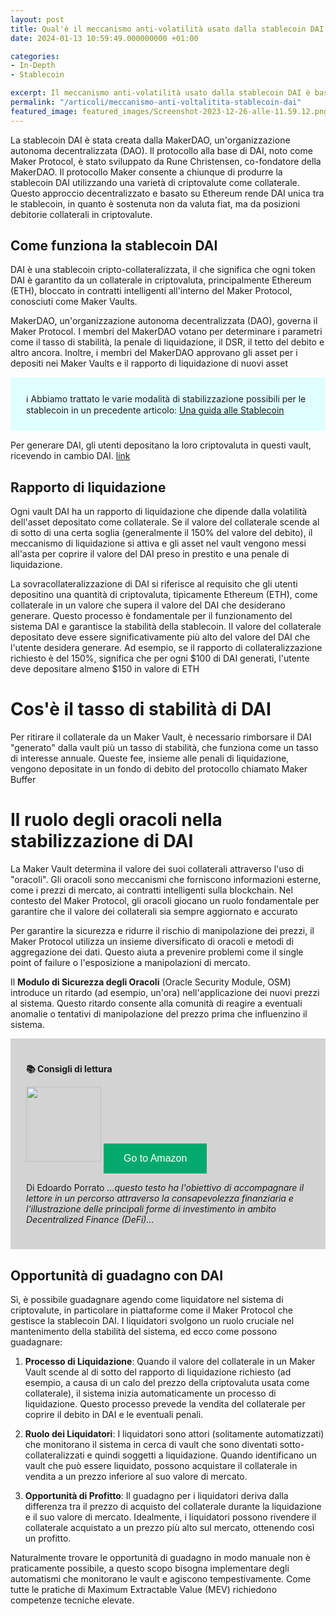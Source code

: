```yaml
---
layout: post
title: Qual'è il meccanismo anti-volatilità usato dalla stablecoin DAI
date: 2024-01-13 10:59:49.000000000 +01:00

categories:
- In-Depth
- Stablecoin

excerpt: Il meccanismo anti-volatilità usato dalla stablecoin DAI è basato sul principio di generazione del token a fronte di un deposito di altri asset volatili dentro uno smart contract. Il deposito deve essere sovra-collateralizzato per garantire la stabilità ed i liquidatori sono i soggetti con appetito di rischio tale da acquisire gli asset volatili posti a garanzia della stablecoin.
permalink: "/articoli/meccanismo-anti-voltalitita-stablecoin-dai"
featured_image: featured_images/Screenshot-2023-12-26-alle-11.59.12.png
---
```


La stablecoin DAI è stata creata dalla MakerDAO, un'organizzazione autonoma decentralizzata (DAO). Il protocollo alla base di DAI, noto come Maker Protocol, è stato sviluppato da Rune Christensen, co-fondatore della MakerDAO. Il protocollo Maker consente a chiunque di produrre la stablecoin DAI utilizzando una varietà di criptovalute come collaterale. Questo approccio decentralizzato e basato su Ethereum rende DAI unica tra le stablecoin, in quanto è sostenuta non da valuta fiat, ma da posizioni debitorie collaterali in criptovalute.

## Come funziona la stablecoin DAI

DAI è una stablecoin cripto-collateralizzata, il che significa che ogni token DAI è garantito da un collaterale in criptovaluta, principalmente Ethereum (ETH), bloccato in contratti intelligenti all'interno del Maker Protocol, conosciuti come Maker Vaults. 

MakerDAO, un'organizzazione autonoma decentralizzata (DAO), governa il Maker Protocol. I membri del MakerDAO votano per determinare i parametri come il tasso di stabilità, la penale di liquidazione, il DSR, il tetto del debito e altro ancora. Inoltre, i membri del MakerDAO approvano gli asset per i depositi nei Maker Vaults e il rapporto di liquidazione di nuovi asset

<style>
.info {
  background-color: lightcyan;
  padding: 25px;
}
</style>
<div class="info">
ℹ️ Abbiamo trattato le varie modalità di stabilizzazione possibili per le stablecoin in un precedente articolo:
<a href="/articoli/guida-stablecoin-cosa-sono-a-cosa-servono-paypal/">Una guida alle Stablecoin</a><br/>
</div>



Per generare DAI, gli utenti depositano la loro criptovaluta in questi vault, ricevendo in cambio DAI​​​​​​. [link](https://moneymade.io/learn/article/maker-protocol-dai)

## Rapporto di liquidazione

Ogni vault DAI ha un rapporto di liquidazione che dipende dalla volatilità dell'asset depositato come collaterale. Se il valore del collaterale scende al di sotto di una certa soglia (generalmente il 150% del valore del debito), il meccanismo di liquidazione si attiva e gli asset nel vault vengono messi all'asta per coprire il valore del DAI preso in prestito e una penale di liquidazione​.

La sovracollateralizzazione di DAI si riferisce al requisito che gli utenti depositino una quantità di criptovaluta, tipicamente Ethereum (ETH), come collaterale in un valore che supera il valore del DAI che desiderano generare. Questo processo è fondamentale per il funzionamento del sistema DAI e garantisce la stabilità della stablecoin. Il valore del collaterale depositato deve essere significativamente più alto del valore del DAI che l'utente desidera generare. Ad esempio, se il rapporto di collateralizzazione richiesto è del 150%, significa che per ogni $100 di DAI generati, l'utente deve depositare almeno $150 in valore di ETH

# Cos'è il tasso di stabilità di DAI

Per ritirare il collaterale da un Maker Vault, è necessario rimborsare il DAI "generato" dalla vault più un tasso di stabilità, che funziona come un tasso di interesse annuale. Queste fee, insieme alle penali di liquidazione, vengono depositate in un fondo di debito del protocollo chiamato Maker Buffer

# Il ruolo degli oracoli nella stabilizzazione di DAI

La Maker Vault determina il valore dei suoi collaterali attraverso l'uso di "oracoli". Gli oracoli sono meccanismi che forniscono informazioni esterne, come i prezzi di mercato, ai contratti intelligenti sulla blockchain. Nel contesto del Maker Protocol, gli oracoli giocano un ruolo fondamentale per garantire che il valore dei collaterali sia sempre aggiornato e accurato

Per garantire la sicurezza e ridurre il rischio di manipolazione dei prezzi, il Maker Protocol utilizza un insieme diversificato di oracoli e metodi di aggregazione dei dati. Questo aiuta a prevenire problemi come il single point of failure o l'esposizione a manipolazioni di mercato.

Il **Modulo di Sicurezza degli Oracoli** (Oracle Security Module, OSM) introduce un ritardo (ad esempio, un'ora) nell'applicazione dei nuovi prezzi al sistema. Questo ritardo consente alla comunità di reagire a eventuali anomalie o tentativi di manipolazione del prezzo prima che influenzino il sistema.


<style>
.reflink {
  background-color: lightgrey;
  padding: 25px;
}
.refbutton {
  
  background-color: #04AA6D; /* Green */
  border: none;
  color: white;
  padding: 15px 32px;
  text-align: center;
  text-decoration: none;
  display: inline-block;
  font-size: 16px;
}
</style>
<div class="reflink">
<p><b>📚 Consigli di lettura</b></p>
<img src="https://m.media-amazon.com/images/I/71SniqxeWvL._SY466_.jpg" width="120px">
<button class="refbutton" onclick="window.open('https://amzn.to/48PmbQ8', '_blank');">Go to Amazon</button>
<p>Di Edoardo Porrato <i>...questo testo ha l'obiettivo di accompagnare il lettore in un percorso attraverso la consapevolezza finanziaria e l'illustrazione delle principali forme di investimento in ambito Decentralized Finance (DeFi)...</i></p>
</div>



## Opportunità di guadagno con DAI

Sì, è possibile guadagnare agendo come liquidatore nel sistema di criptovalute, in particolare in piattaforme come il Maker Protocol che gestisce la stablecoin DAI. I liquidatori svolgono un ruolo cruciale nel mantenimento della stabilità del sistema, ed ecco come possono guadagnare:

1. **Processo di Liquidazione**: Quando il valore del collaterale in un Maker Vault scende al di sotto del rapporto di liquidazione richiesto (ad esempio, a causa di un calo del prezzo della criptovaluta usata come collaterale), il sistema inizia automaticamente un processo di liquidazione. Questo processo prevede la vendita del collaterale per coprire il debito in DAI e le eventuali penali.

2. **Ruolo dei Liquidatori**: I liquidatori sono attori (solitamente automatizzati) che monitorano il sistema in cerca di vault che sono diventati sotto-collateralizzati e quindi soggetti a liquidazione. Quando identificano un vault che può essere liquidato, possono acquistare il collaterale in vendita a un prezzo inferiore al
suo valore di mercato.

3. **Opportunità di Profitto**: Il guadagno per i liquidatori deriva dalla differenza tra il prezzo di acquisto del collaterale durante la liquidazione e il suo valore di mercato. Idealmente, i liquidatori possono rivendere il collaterale acquistato a un prezzo più alto sul mercato, ottenendo così un profitto.

Naturalmente trovare le opportunità di guadagno in modo manuale non è praticamente possibile, a questo scopo bisogna implementare degli automatismi che monitorano le vault e agiscono tempestivamente. Come tutte le pratiche di Maximum Extractable Value (MEV) richiedono competenze tecniche elevate.